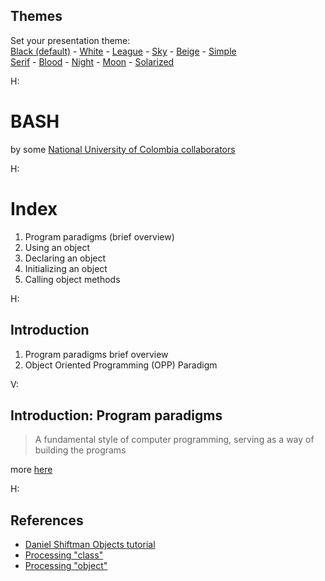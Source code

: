 <section id="themes">
	<h2>Themes</h2>
		<p>
			Set your presentation theme: <br>
			<!-- Hacks to swap themes after the page has loaded. Not flexible and only intended for the reveal.js demo deck. -->
                        <a href="#" onclick="document.getElementById('theme').setAttribute('href','css/theme/black.css'); return false;">Black (default)</a> -
			<a href="#" onclick="document.getElementById('theme').setAttribute('href','css/theme/white.css'); return false;">White</a> -
			<a href="#" onclick="document.getElementById('theme').setAttribute('href','css/theme/league.css'); return false;">League</a> -
			<a href="#" onclick="document.getElementById('theme').setAttribute('href','css/theme/sky.css'); return false;">Sky</a> -
			<a href="#" onclick="document.getElementById('theme').setAttribute('href','css/theme/beige.css'); return false;">Beige</a> -
			<a href="#" onclick="document.getElementById('theme').setAttribute('href','css/theme/simple.css'); return false;">Simple</a> <br>
			<a href="#" onclick="document.getElementById('theme').setAttribute('href','css/theme/serif.css'); return false;">Serif</a> -
			<a href="#" onclick="document.getElementById('theme').setAttribute('href','css/theme/blood.css'); return false;">Blood</a> -
			<a href="#" onclick="document.getElementById('theme').setAttribute('href','css/theme/night.css'); return false;">Night</a> -
			<a href="#" onclick="document.getElementById('theme').setAttribute('href','css/theme/moon.css'); return false;">Moon</a> -
			<a href="#" onclick="document.getElementById('theme').setAttribute('href','css/theme/solarized.css'); return false;">Solarized</a>
		</p>
</section>

H:

# BASH

by some [National University of Colombia collaborators](https://github.com/orgs/objetos/people)

H:

# Index

 1. Program paradigms (brief overview) <!-- .element: class="fragment" data-fragment-index="1"-->
 1. Using an object <!-- .element: class="fragment" data-fragment-index="2"-->
 1. Declaring an object <!-- .element: class="fragment" data-fragment-index="3"-->
 1. Initializing an object <!-- .element: class="fragment" data-fragment-index="4"-->
 1. Calling object methods <!-- .element: class="fragment" data-fragment-index="5"-->
 
H:

## Introduction

1. Program paradigms brief overview
1. Object Oriented Programming (OPP) Paradigm

V:

## Introduction: Program paradigms

> A fundamental style of computer programming, serving as a way of building the programs

more [here](http://objetos.github.io/structured_programming)

H:

## References

* [Daniel Shiftman Objects tutorial](https://processing.org/tutorials/objects/)
* [Processing "class"](https://processing.org/reference/class.html)
* [Processing "object"](https://processing.org/reference/Object.html)
